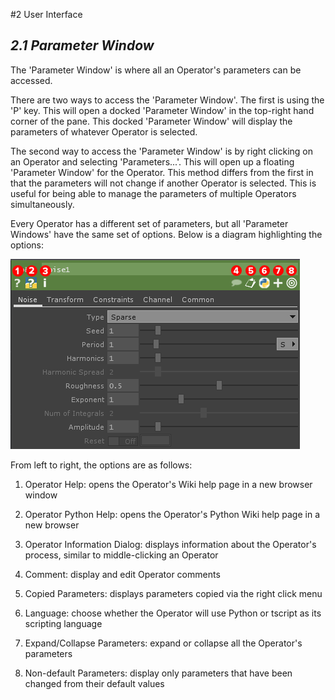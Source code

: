 #2 User Interface

## *2.1 Parameter Window*

The 'Parameter Window' is where all an Operator's parameters can be accessed.

There are two ways to access the 'Parameter Window'. The first is using the 'P' key. This will open a docked 'Parameter Window' in the top-right hand corner of the pane. This docked 'Parameter Window' will display the parameters of whatever Operator is selected.

The second way to access the 'Parameter Window' is by right clicking on an Operator and selecting 'Parameters...'. This will open up a floating 'Parameter Window' for the Operator. This method differs from the first in that the parameters will not change if another Operator is selected. This is useful for being able to manage the parameters of multiple Operators simultaneously.

Every Operator has a different set of parameters, but all 'Parameter Windows' have the same set of options. Below is a diagram highlighting the options:

![image 2.1.1](../img/2.1/parameter-window.png)

From left to right, the options are as follows:


1. Operator Help: opens the Operator's Wiki help page in a new browser window

2. Operator Python Help: opens the Operator's Python Wiki help page in a new browser

3. Operator Information Dialog: displays information about the Operator's process, similar to middle-clicking an Operator

4. Comment: display and edit Operator comments

5. Copied Parameters: displays parameters copied via the right click menu

6. Language: choose whether the Operator will use Python or tscript as its scripting language

7. Expand/Collapse Parameters: expand or collapse all the Operator's parameters

8. Non-default Parameters: display only parameters that have been changed from their default values
